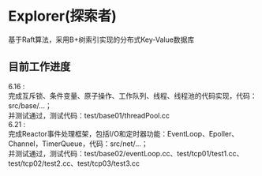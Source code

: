 # Explorer(探索者)
基于Raft算法，采用B+树索引实现的分布式Key-Value数据库
## 目前工作进度  
6.16 :   
完成互斥锁、条件变量、原子操作、工作队列、线程、线程池的代码实现，代码：src/base/...；  
并测试通过，测试代码：test/base01/threadPool.cc  
6.21 :     
完成Reactor事件处理框架，包括I/O和定时器功能：EventLoop、Epoller、Channel，TimerQueue，代码：src/net/...；     
并测试通过，测试代码：test/base02/eventLoop.cc、test/tcp01/test1.cc、test/tcp02/test2.cc、test/tcp03/test3.cc
